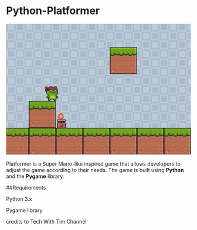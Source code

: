 # Python-Platformer


![Image Alt Text](./assets/li_platf.png)


Platformer is a Super Mario-like inspired game that allows developers to adjust the game according to their needs. The game is built using <b>Python</b> and the <b>Pygame</b> library.

##Requirements
<p>Python 3.x</p>
<p>Pygame library</p>



credits to Tech With Tim Channel